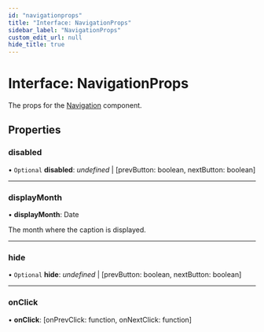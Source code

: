 ```yaml
---
id: "navigationprops"
title: "Interface: NavigationProps"
sidebar_label: "NavigationProps"
custom_edit_url: null
hide_title: true
---
```


# Interface: NavigationProps

The props for the [Navigation](../functions/navigation.md) component.

## Properties

### disabled

• `Optional` **disabled**: *undefined* \| [prevButton: boolean, nextButton: boolean]

___

### displayMonth

• **displayMonth**: Date

The month where the caption is displayed.

___

### hide

• `Optional` **hide**: *undefined* \| [prevButton: boolean, nextButton: boolean]

___

### onClick

• **onClick**: [onPrevClick: function, onNextClick: function]
